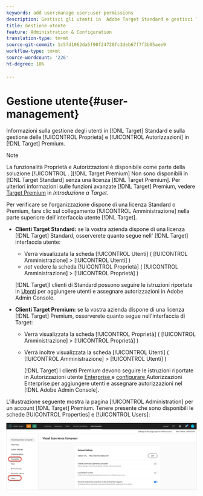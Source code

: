 ```yaml
---
keywords: add user;manage user;user permissions
description: Gestisci gli utenti in  Adobe Target Standard e gestisci le proprietà e le autorizzazioni di Enterprise in  Adobe Target Premium.
title: Gestione utente
feature: Administration & Configuration
translation-type: tm+mt
source-git-commit: 1c5fd1062da5f90f24720fc3deb67f7f3b05aee9
workflow-type: tm+mt
source-wordcount: '226'
ht-degree: 18%

---
```



# Gestione utente{#user-management}

Informazioni sulla gestione degli utenti in [!DNL Target] Standard e sulla gestione delle [!UICONTROL Proprietà] e [!UICONTROL Autorizzazioni] in [!DNL Target] Premium.

>[!NOTE]
>
>La funzionalità Proprietà e Autorizzazioni è disponibile come parte della soluzione [!UICONTROL . ][!DNL Target Premium] Non sono disponibili in [!DNL Target Standard] senza una licenza [!DNL Target Premium]. Per ulteriori informazioni sulle funzioni avanzate [!DNL Target] Premium, vedere [Target Premium](/help/c-intro/intro.md#premium) in *Introduzione a Target*.

Per verificare se l&#39;organizzazione dispone di una licenza Standard o Premium, fare clic sul collegamento [!UICONTROL Amministrazione] nella parte superiore dell&#39;interfaccia utente [!DNL Target].

* **Clienti Target Standard:** se la vostra azienda dispone di una licenza  [!DNL Target] Standard, osserverete quanto segue nell&#39; [!DNL Target] interfaccia utente:

   * Verrà visualizzata la scheda [!UICONTROL Utenti] ( [!UICONTROL Amministrazione] > [!UICONTROL Utenti] )
   * *not* vedere la scheda [!UICONTROL Proprietà] ( [!UICONTROL Amministrazione] > [!UICONTROL Proprietà] )

   [!DNL Target]I clienti di Standard possono seguire le istruzioni riportate in [Utenti](/help/administrating-target/c-user-management/c-user-management/user-management.md) per aggiungere utenti e assegnare autorizzazioni in Adobe Admin Console.

* **Clienti Target Premium:** se la vostra azienda dispone di una licenza  [!DNL Target] Premium, osserverete quanto segue nell&#39;interfaccia di Target:

   * Verrà visualizzata la scheda [!UICONTROL Proprietà] ( [!UICONTROL Amministrazione] > [!UICONTROL Proprietà] )
   * Verrà inoltre visualizzata la scheda [!UICONTROL Utenti] ( [!UICONTROL Amministrazione] > [!UICONTROL Utenti] )

      [!DNL Target] I clienti Premium devono seguire le istruzioni riportate in Autorizzazioni utente  [Enterprise ](/help/administrating-target/c-user-management/property-channel/property-channel.md#concept_E396B16FA2024ADBA27BC056138F9838) e  [configurare ](/help/administrating-target/c-user-management/property-channel/properties-overview.md#concept_22F2855DBF0D4754B9460F5D68749C71) Autorizzazioni Enterprise per aggiungere utenti e assegnare autorizzazioni nel  [!DNL Adobe Admin Console].

L&#39;illustrazione seguente mostra la pagina [!UICONTROL Administration] per un account [!DNL Target] Premium. Tenere presente che sono disponibili le schede [!UICONTROL Properties] e [!UICONTROL Users]:

![Scheda Amministrazione](/help/administrating-target/assets/premium.png)

